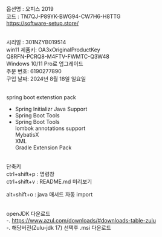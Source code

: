 옵션명 : 오피스 2019 <br/>
코드 : TN7QJ-P89YK-BWG94-CW7H6-H8TTG<br/>
https://software-setup.store/<br/><br/>


시리얼 : 301NZYB019514<br/>
win11 제품키: OA3xOriginalProductKey<br/>
Q8RFN-PCRQ8-M4FTV-FWMTC-Q3W48<br/>
Windows 10/11 Pro로 업그레이드<br/>
주문 번호: 6190277890<br/>
구입 날짜: 2024년 8월 18일 일요일<br/><br/>


spring boot extenstion pack<br/>
 - Spring Initializr Java Support<br/>
 - Spring Boot Tools<br/>
 - Spring Boot Tools<br/>
lombok annotations support<br/>
MybatisX<br/>
XML<br/>
Gradle Extension Pack<br/><br/>

단축키<br/>
ctrl+shift+p : 명령창<br/>
ctrl+shift+v : README.md 미리보기<br/>

alt+shift+o : java 매서드 자동 import<br/><br/>


openJDK 다운로드<br/>
-. https://www.azul.com/downloads/#downloads-table-zulu<br/>
-. 해당버전(Zulu-jdk 17) 선택후 .msi 다운로드<br/>
